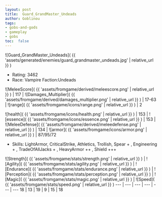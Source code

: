 ```yaml
---
layout: post
title:  Guard_GrandMaster_Undeads
author: Goblinou
tags:
- gobs-and-gods
- gameplay
- gobs
toc:  false
---
```


![Guard_GrandMaster_Undeads]( {{ 'assets/generated/enemies/guard_grandmaster_undeads.jpg' | relative_url }} )
- Rating: 3462
- Race: Vampire  Faction:Undeads

![MeleeScore]( {{ 'assets/fromgame/derived/meleescore.png' | relative_url }} ) | 117 | ![Damages_Multiplier]( {{ 'assets/fromgame/derived/damages_multiplier.png' | relative_url }} ) | 17-63 | ![range]( {{ 'assets/fromgame/icons/range.png' | relative_url }} ) | 2


![health]( {{ 'assets/fromgame/icons/health.png' | relative_url }} ) | 153 | ![essence]( {{ 'assets/fromgame/icons/essence.png' | relative_url }} ) | 153 | ![MeleeDefense]( {{ 'assets/fromgame/derived/meleedefense.png' | relative_url }} ) | 134 | ![armor]( {{ 'assets/fromgame/icons/armor.png' | relative_url }} ) | 87/95/72

* Skills: LightArmor, CriticalStrike, Athletics, Trollish, Spear + , Engineering + , TradeOfAllJacks + , HeavyArmor ++ , Shield +++ 

![Strength]( {{ 'assets/fromgame/stats/strength.png' | relative_url }} ) | ![Agility]( {{ 'assets/fromgame/stats/agility.png' | relative_url }} ) | ![Endurance]( {{ 'assets/fromgame/stats/endurance.png' | relative_url }} ) | ![Perception]( {{ 'assets/fromgame/stats/perception.png' | relative_url }} ) | ![Magic]( {{ 'assets/fromgame/stats/magic.png' | relative_url }} ) | ![Speed]( {{ 'assets/fromgame/stats/speed.png' | relative_url }} )
--- | --- | --- | --- | --- | ---
18 | 13 | 19 | 9 | 15 | 18
